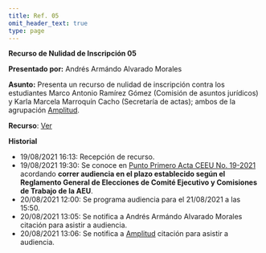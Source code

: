 ```yaml
---
title: Ref. 05
omit_header_text: true
type: page
---
```


**Recurso de Nulidad de Inscripción 05**

**Presentado por:** Andrés Armándo Alvarado Morales

**Asunto:** Presenta un recurso de nulidad de inscripción contra los estudiantes Marco Antonio Ramírez Gómez (Comisión de asuntos jurídicos) y Karla Marcela Marroquín Cacho (Secretaría de actas); ambos de la agrupación [Amplitud](/agrupaciones/amplitud).

**Recurso**: [Ver](https://drive.google.com/drive/folders/143lvxrkEXVlb-P1ewGjxF4Sdbm5U6NTj?usp=sharing)

**Historial**

* 19/08/2021 16:13: Recepción de recurso.
* 19/08/2021 19:30: Se conoce en [Punto Primero Acta CEEU No. 19-2021](/actas/19/) acordando **correr audiencia en el plazo establecido según el Reglamento General de Elecciones de Comité Ejecutivo y Comisiones de Trabajo de la AEU**.
* 20/08/2021 12:00: Se programa audiencia para el 21/08/2021 a las 15:50.
* 20/08/2021 13:05: Se notifica a Andrés Armándo Alvarado Morales citación para asistir a audiencia.
* 20/08/2021 13:06: Se notifica a [Amplitud](/agrupaciones/amplitud) citación para asistir a audiencia.